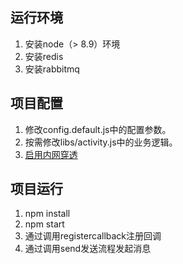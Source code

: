 ## 运行环境
1. 安装node（> 8.9）环境
2. 安装redis
3. 安装rabbitmq
     
## 项目配置
1. 修改config.default.js中的配置参数。 
2. 按需修改libs/activity.js中的业务逻辑。 
3. [启用内网穿透](https://ding-doc.dingtalk.com/doc#/kn6zg7/hb7000)

## 项目运行
1. npm install
2. npm start
3. 通过调用registercallback注册回调
4. 通过调用send发送流程发起消息
